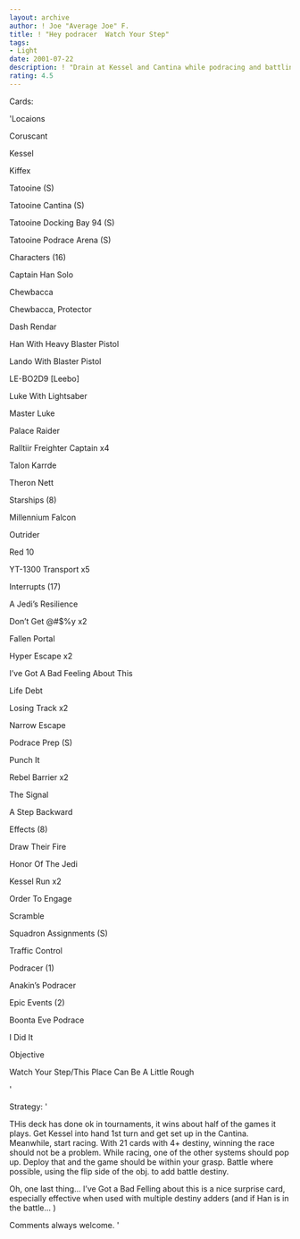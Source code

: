 ```yaml
---
layout: archive
author: ! Joe "Average Joe" F.
title: ! "Hey podracer  Watch Your Step"
tags:
- Light
date: 2001-07-22
description: ! "Drain at Kessel and Cantina while podracing and battling where necessary."
rating: 4.5
---
```

Cards: 

'Locaions

Coruscant 

Kessel 

Kiffex 

Tatooine (S) 

Tatooine Cantina (S)

Tatooine Docking Bay 94 (S)

Tatooine Podrace Arena (S)


Characters (16)

Captain Han Solo 

Chewbacca 

Chewbacca, Protector 

Dash Rendar 

Han With Heavy Blaster Pistol 

Lando With Blaster Pistol 

LE-BO2D9 [Leebo] 

Luke With Lightsaber 

Master Luke 

Palace Raider 

Ralltiir Freighter Captain  x4

Talon Karrde 

Theron Nett 


Starships (8)

Millennium Falcon 

Outrider 

Red 10 

YT-1300 Transport  x5


Interrupts (17)

A Jedi’s Resilience 

Don’t Get @#$%y  x2

Fallen Portal 

Hyper Escape  x2

I’ve Got A Bad Feeling About This 

Life Debt 

Losing Track  x2

Narrow Escape 

Podrace Prep (S)

Punch It 

Rebel Barrier  x2

The Signal 

A Step Backward


Effects (8)

Draw Their Fire 

Honor Of The Jedi 

Kessel Run  x2

Order To Engage 

Scramble 

Squadron Assignments (S)

Traffic Control 


Podracer (1)

Anakin’s Podracer 


Epic Events (2)

Boonta Eve Podrace 

I Did It 


Objective

Watch Your Step/This Place Can Be A Little Rough 

'

Strategy: '

THis deck has done ok in tournaments, it wins about half of the games it plays.  Get Kessel into hand 1st turn and get set up in the Cantina.  Meanwhile, start racing.  With 21 cards with 4+ destiny, winning the race should not be a problem.  While racing, one of the other systems should pop up.  Deploy that and the game should be within your grasp.  Battle where possible, using the flip side of the obj. to add battle destiny.  


Oh, one last thing... I’ve Got a Bad Felling about this is a nice surprise card, especially effective when used with multiple destiny adders (and if Han is in the battle... ) 


Comments always welcome.   '